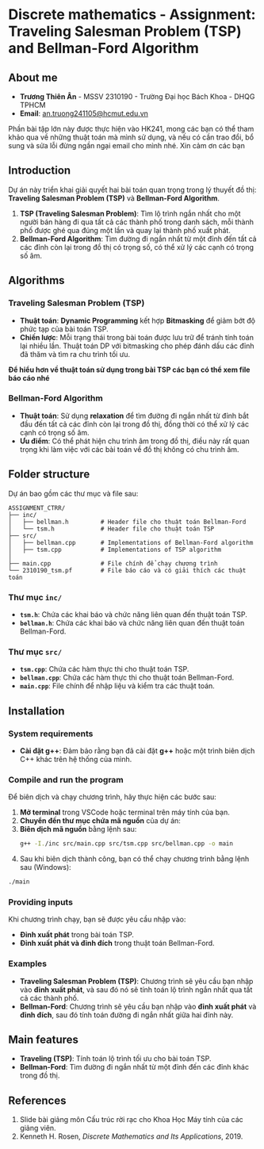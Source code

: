 
# **Discrete mathematics - Assignment: Traveling Salesman Problem (TSP) and Bellman-Ford Algorithm**

## **About me**
- **Trương Thiên Ân** - MSSV 2310190 - Trường Đại học Bách Khoa - DHQG TPHCM
- **Email**: an.truong241105@hcmut.edu.vn

Phần bài tập lớn này được thực hiện vào HK241, mong các bạn có thể tham khảo qua về những thuật toán mà mình sử dụng, và nếu có cần trao đổi, bổ sung và sửa lỗi đừng ngần ngại email cho mình nhé. Xin cảm ơn các bạn
## **Introduction**

Dự án này triển khai giải quyết hai bài toán quan trọng trong lý thuyết đồ thị: **Traveling Salesman Problem (TSP)** và **Bellman-Ford Algorithm**. 

1. **TSP (Traveling Salesman Problem)**: Tìm lộ trình ngắn nhất cho một người bán hàng đi qua tất cả các thành phố trong danh sách, mỗi thành phố được ghé qua đúng một lần và quay lại thành phố xuất phát.
2. **Bellman-Ford Algorithm**: Tìm đường đi ngắn nhất từ một đỉnh đến tất cả các đỉnh còn lại trong đồ thị có trọng số, có thể xử lý các cạnh có trọng số âm.

## **Algorithms**

### **Traveling Salesman Problem (TSP)**
- **Thuật toán**: **Dynamic Programming** kết hợp **Bitmasking** để giảm bớt độ phức tạp của bài toán TSP.
- **Chiến lược**: Mỗi trạng thái trong bài toán được lưu trữ để tránh tính toán lại nhiều lần. Thuật toán DP với bitmasking cho phép đánh dấu các đỉnh đã thăm và tìm ra chu trình tối ưu.
  
**Để hiểu hơn về thuật toán sử dụng trong bài TSP các bạn có thể xem file báo cáo nhé**
### **Bellman-Ford Algorithm**
- **Thuật toán**: Sử dụng **relaxation** để tìm đường đi ngắn nhất từ đỉnh bắt đầu đến tất cả các đỉnh còn lại trong đồ thị, đồng thời có thể xử lý các cạnh có trọng số âm.
- **Ưu điểm**: Có thể phát hiện chu trình âm trong đồ thị, điều này rất quan trọng khi làm việc với các bài toán về đồ thị không có chu trình âm.

## **Folder structure**

Dự án bao gồm các thư mục và file sau:

```
ASSIGNMENT_CTRR/
├── inc/
│   ├── bellman.h         # Header file cho thuật toán Bellman-Ford
│   └── tsm.h             # Header file cho thuật toán TSP
├── src/
│   ├── bellman.cpp       # Implementations of Bellman-Ford algorithm
│   ├── tsm.cpp           # Implementations of TSP algorithm
│
├── main.cpp              # File chính để chạy chương trình
└── 2310190_tsm.pf        # File báo cáo và có giải thích các thuật toán
```
### **Thư mục `inc/`**
- **`tsm.h`**: Chứa các khai báo và chức năng liên quan đến thuật toán TSP.
- **`bellman.h`**: Chứa các khai báo và chức năng liên quan đến thuật toán Bellman-Ford.

### **Thư mục `src/`**
- **`tsm.cpp`**: Chứa các hàm thực thi cho thuật toán TSP.
- **`bellman.cpp`**: Chứa các hàm thực thi cho thuật toán Bellman-Ford.
- **`main.cpp`**: File chính để nhập liệu và kiểm tra các thuật toán.

## **Installation**

### **System requirements**
- **Cài đặt g++**: Đảm bảo rằng bạn đã cài đặt **g++** hoặc một trình biên dịch C++ khác trên hệ thống của mình.

### **Compile and run the program**
Để biên dịch và chạy chương trình, hãy thực hiện các bước sau:

1. **Mở terminal** trong VSCode hoặc terminal trên máy tính của bạn.
2. **Chuyển đến thư mục chứa mã nguồn** của dự án:
3. **Biên dịch mã nguồn** bằng lệnh sau:
   ```bash
   g++ -I./inc src/main.cpp src/tsm.cpp src/bellman.cpp -o main
   ```
4. Sau khi biên dịch thành công, bạn có thể chạy chương trình bằng lệnh sau (Windows):
  ```bash
  ./main
  ```

### **Providing inputs**
Khi chương trình chạy, bạn sẽ được yêu cầu nhập vào:
- **Đỉnh xuất phát** trong bài toán TSP.
- **Đỉnh xuất phát và đỉnh đích** trong thuật toán Bellman-Ford.

### **Examples**
- **Traveling Salesman Problem (TSP)**: Chương trình sẽ yêu cầu bạn nhập vào **đỉnh xuất phát**, và sau đó nó sẽ tính toán lộ trình ngắn nhất qua tất cả các thành phố.
- **Bellman-Ford**: Chương trình sẽ yêu cầu bạn nhập vào **đỉnh xuất phát** và **đỉnh đích**, sau đó tính toán đường đi ngắn nhất giữa hai đỉnh này.

## **Main features**
- **Traveling (TSP)**: Tính toán lộ trình tối ưu cho bài toán TSP.
- **Bellman-Ford**: Tìm đường đi ngắn nhất từ một đỉnh đến các đỉnh khác trong đồ thị.

## **References**
1. Slide bài giảng môn Cấu trúc rời rạc cho Khoa Học Máy tính của các giảng viên.
2. Kenneth H. Rosen, *Discrete Mathematics and Its Applications*, 2019.


